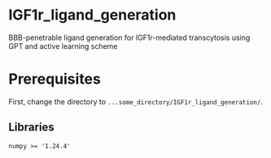 # IGF1r_ligand_generation
BBB-penetrable ligand generation for IGF1r-mediated transcytosis using GPT and active learning scheme

# Prerequisites
First, change the directory to `...some_directory/IGF1r_ligand_generation/`.

## Libraries
```
numpy >= '1.24.4'
```